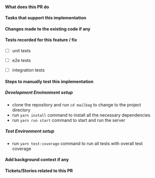 #### What does this PR do

#### Tasks that support this implementation

#### Changes made to the existing code if any

#### Tests recorded for this feature / fix

- [ ] unit tests

- [ ] e2e tests

- [ ] integration tests

#### Steps to manually test this implementation

##### Development Environment setup

- clone the repository and run `cd mailbag` to change to the project directory
- run `yarn install` command to install all the necessary dependencies
- run `yarn run start` command to start and run the server

##### Test Environment setup

- run `yarn test:coverage` command to run all tests with overall test coverage

#### Add background context if any

#### Tickets/Stories related to this PR

